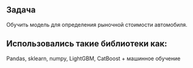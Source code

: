 ## Задача 
Обучить модель для определения рыночной стоимости автомобиля.
## Использовались такие библиотеки как:
Pandas, sklearn, numpy, LightGBM, CatBoost + машинное обучение
